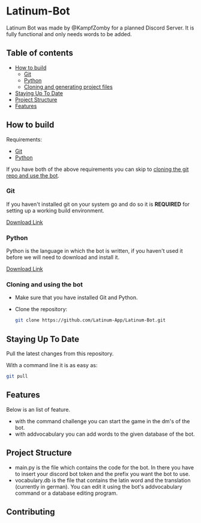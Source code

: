 # Latinum-Bot

Latinum Bot was made by @KampfZomby for a planned Discord Server. 
It is fully functional and only needs words to be added.

## Table of contents

 * [How to build](#how-to-build)
    * [Git](#git)
    * [Python](#Python)
    * [Cloning and generating project files](#cloning-and-generating-project-files)
 * [Staying Up To Date](#staying-up-to-date)
 * [Project Structure](#project-structure)
 * [Features](#features)
 
 ## How to build

Requirements:

 * [Git](#Git)
 * [Python](#Python)

If you have both of the above requirements you can skip to [cloning the git repo and use the bot](#cloning-and-using-the-bot).

### Git

If you haven't installed git on your system go and do so it is **REQUIRED** for setting up a working build environment.

[Download Link](https://git-scm.com/download/win)

### Python

Python is the language in which the bot is written, if you haven't used it before we will need to download and install it.

[Download Link](https://www.python.org/downloads/)

### Cloning and using the bot

- Make sure that you have installed Git and Python.

- Clone the repository:
  ```bash
  git clone https://github.com/Latinum-App/Latinum-Bot.git
  ```
  
 ## Staying Up To Date

Pull the latest changes from this repository.

With a command line it is as easy as:

```bash
git pull
``` 
 
  ## Features

Below is an list of feature.

- with the command challenge you can start the game in the dm's of the bot.
- with addvocabulary you can add words to the given database of the bot.

## Project Structure

- main.py is the file which contains the code for the bot. In there you have to insert your discord bot token and the prefix you want the bot to use.
- vocabulary.db is the file that contains the latin word and the translation (currently in german). You can edit it using the bot's addvocabulary command or a database editing program.

## Contributing
